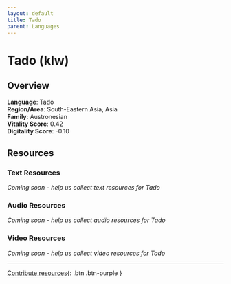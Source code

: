 ```yaml
---
layout: default
title: Tado
parent: Languages
---
```


# Tado (klw)

## Overview

**Language**: Tado  
**Region/Area**: South-Eastern Asia, Asia  
**Family**: Austronesian  
**Vitality Score**: 0.42  
**Digitality Score**: -0.10  

## Resources

### Text Resources
*Coming soon - help us collect text resources for Tado*

### Audio Resources
*Coming soon - help us collect audio resources for Tado*

### Video Resources
*Coming soon - help us collect video resources for Tado*

---

[Contribute resources](https://fairtrain.github.io/){: .btn .btn-purple }
